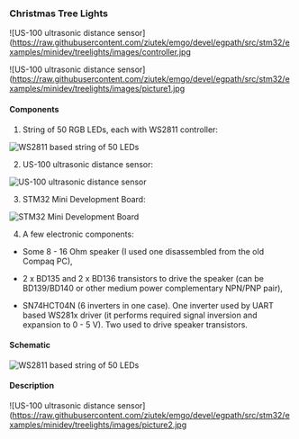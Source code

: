 ### Christmas Tree Lights ###

![US-100 ultrasonic distance sensor](https://raw.githubusercontent.com/ziutek/emgo/devel/egpath/src/stm32/examples/minidev/treelights/images/controller.jpg

![US-100 ultrasonic distance sensor](https://raw.githubusercontent.com/ziutek/emgo/devel/egpath/src/stm32/examples/minidev/treelights/images/picture1.jpg


#### Components ####

1. String of 50 RGB LEDs, each with WS2811 controller:

![WS2811 based string of 50 LEDs](https://raw.githubusercontent.com/ziutek/emgo/devel/egpath/src/stm32/examples/minidev/treelights/images/ledstring.jpg)

2. US-100 ultrasonic distance sensor:

![US-100 ultrasonic distance sensor](https://raw.githubusercontent.com/ziutek/emgo/devel/egpath/src/stm32/examples/minidev/treelights/images/US-100.jpg)


3. STM32 Mini Development Board:

![STM32 Mini Development Board](https://raw.githubusercontent.com/ziutek/emgo/devel/egpath/src/stm32/examples/minidev/board.jpg)

4. A few electronic components:

- Some 8 - 16 Ohm speaker (I used one disassembled from the old Compaq PC),

- 2 x BD135 and 2 x BD136 transistors to drive the speaker (can be BD139/BD140 or other medium power complementary NPN/PNP pair), 

- SN74HCT04N (6 inverters in one case). One inverter used by UART based WS281x driver (it performs required signal inversion and expansion to 0 - 5 V). Two used to drive speaker transistors.

#### Schematic ####

![WS2811 based string of 50 LEDs](https://raw.githubusercontent.com/ziutek/emgo/devel/egpath/src/stm32/examples/minidev/treelights/images/schematic.jpg)

####  Description #####

![US-100 ultrasonic distance sensor](https://raw.githubusercontent.com/ziutek/emgo/devel/egpath/src/stm32/examples/minidev/treelights/images/picture2.jpg
